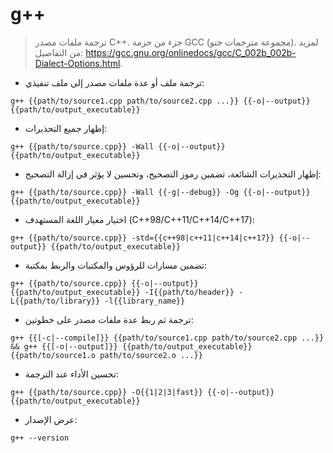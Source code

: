 # g++

> ترجمة ملفات مصدر C++.
> جزء من حزمة GCC (مجموعة مترجمات جنو).
> لمزيد من التفاصيل: <https://gcc.gnu.org/onlinedocs/gcc/C_002b_002b-Dialect-Options.html>.

- ترجمة ملف أو عدة ملفات مصدر إلى ملف تنفيذي:

`g++ {{path/to/source1.cpp path/to/source2.cpp ...}} {{-o|--output}} {{path/to/output_executable}}`

- إظهار جميع التحذيرات:

`g++ {{path/to/source.cpp}} -Wall {{-o|--output}}  {{path/to/output_executable}}`

- إظهار التحذيرات الشائعة، تضمين رموز التصحيح، وتحسين لا يؤثر في إزالة التصحيح:

`g++ {{path/to/source.cpp}} -Wall {{-g|--debug}} -Og {{-o|--output}} {{path/to/output_executable}}`

- اختيار معيار اللغة المستهدف (C++98/C++11/C++14/C++17):

`g++ {{path/to/source.cpp}} -std={{c++98|c++11|c++14|c++17}} {{-o|--output}} {{path/to/output_executable}}`

- تضمين مسارات للرؤوس والمكتبات والربط بمكتبة:

`g++ {{path/to/source.cpp}} {{-o|--output}} {{path/to/output_executable}} -I{{path/to/header}} -L{{path/to/library}} -l{{library_name}}`

- ترجمة ثم ربط عدة ملفات مصدر على خطوتين:

`g++ {{[-c|--compile]}} {{path/to/source1.cpp path/to/source2.cpp ...}} && g++ {{[-o|--output]}} {{path/to/output_executable}} {{path/to/source1.o path/to/source2.o ...}}`

- تحسين الأداء عند الترجمة:

`g++ {{path/to/source.cpp}} -O{{1|2|3|fast}} {{-o|--output}} {{path/to/output_executable}}`

- عرض الإصدار:

`g++ --version`
